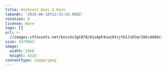 ```yaml
---
title: Hochzeit Axel & Karo
takenAt: '2016-06-10T12:31:42.000Z'
rotation: 0
license: None
tags: []
url: >-
  //images.ctfassets.net/bncv3c2gt878/61vApF4cwi91sjYb1JiKlm/195cd869c1a9f4e27268b230675b04cc/hochzeit-axel--karo_28144071726_o
size: 3479963
image:
  width: 2868
  height: 4310
contentType: image/jpeg
---
```


